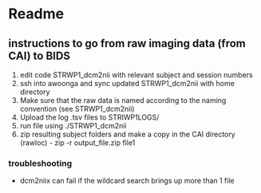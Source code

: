 # Readme
## instructions to go from raw imaging data (from CAI) to BIDS
1. edit code STRWP1_dcm2nii with relevant subject and session numbers
2. ssh into awoonga and sync updated STRWP1_dcm2nii with home directory
3. Make sure that the raw data is named according to the naming convention (see STRWP1_dcm2nii)
4. Upload the log .tsv files to STRIWP1LOGS/
5. run file using ./STRWP1_dcm2nii
6. zip resulting subject folders and make a copy in the CAI directory (rawloc) -    zip -r output_file.zip file1

### troubleshooting
- dcm2niix can fail if the wildcard search brings up more than 1 file